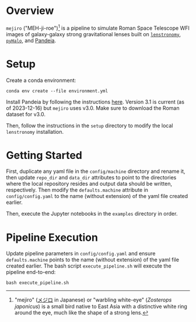 # Overview

`mejiro` ("MEH-ji-roe")[^1] is a pipeline to simulate Roman Space Telescope WFI images of galaxy-galaxy strong
gravitational lenses
built on [`lenstronomy`](https://github.com/lenstronomy/lenstronomy), [`pyHalo`](https://github.com/dangilman/pyHalo),
and [Pandeia](https://outerspace.stsci.edu/display/PEN).

# Setup

Create a conda environment:

```
conda env create --file environment.yml
```

Install Pandeia by following the
instructions [here](https://outerspace.stsci.edu/display/PEN/Pandeia+Engine+Installation). Version 3.1 is current (as of
2023-12-16) but `mejiro` uses v3.0. Make sure to download the Roman dataset for v3.0.

Then, follow the instructions in the `setup` directory to modify the local `lenstronomy` installation.

# Getting Started

First, duplicate any yaml file in the `config/machine` directory and rename it, then update `repo_dir` and `data_dir` attributes to point to the directories where the local repository resides and output data should be written, respectively. Then modify the `defaults.machine` attribute in `config/config.yaml` to the name (without extension) of the yaml file created earlier. 

Then, execute the Jupyter notebooks in the `examples` directory in order.

# Pipeline Execution

Update pipeline parameters in `config/config.yaml` and ensure `defaults.machine` points to the name (without extension)
of the yaml file created earlier. The bash script `execute_pipeline.sh` will execute the pipeline end-to-end:

```
bash execute_pipeline.sh
```

[^1]: "mejiro" ([メジロ](https://ja.wikipedia.org/wiki/%E3%83%A1%E3%82%B8%E3%83%AD) in Japanese) or "warbling
white-eye" (*Zosterops japonicus*) is a small bird native to East Asia with a distinctive white ring around the eye,
much like the shape of a strong lens.
